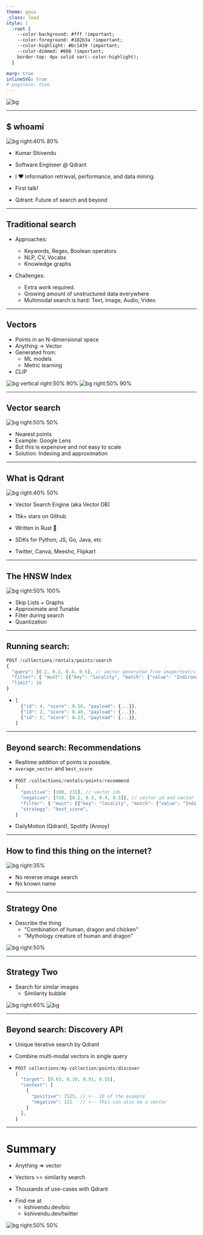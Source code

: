 ```yaml
---
theme: gaia
_class: lead
style: |
  :root {
    --color-background: #fff !important;
    --color-foreground: #182b3a !important;
    --color-highlight: #bc1439 !important;
    --color-dimmed: #888 !important;
    border-top: 4px solid var(--color-highlight);
  }

marp: true
inlineSVG: true
# paginate: true
---
```


<!-- ![bg](./imgs/cover-foss-united-jan-2024.png) -->
![bg](./imgs/intro-bg.png)


---

## $ whoami

![bg right:40% 80%](./imgs/shivendu.jpg)

* Kumar Shivendu

* Software Engineer @ Qdrant

* I ❤️ information retrieval, performance, and data mining.

* First talk!

* Qdrant: Future of search and beyond

<!-- ---

## Topics to cover

* Evolution of search
  * Traditional approaches and drawbacks
  * Vectors search and how it harnesses ML models

* Qdrant
  * Building HNSW index and vector search
  * Beyond similarity search:
    * Recommendations
    * Discovery
  * Sparse vectors -->

---

## Traditional search

* Approaches:
  * Keywords, Regex, Boolean operators
  * NLP, CV, Vocabs
  * Knowledge graphs

* Challenges:
  * Extra work required.
  * Growing amount of unstructured data everywhere
  * Multimodal search is hard: Text, Image, Audio, Video

---

## Vectors

* Points in an N-dimensional space
* Anything -> Vector
* Generated from:
  * ML models
  * Metric learning
* CLIP

<!-- Replace search space image -->
![bg vertical right:50% 90%](./imgs/search-space.png)
![bg right:50% 90%](./imgs/clip-model.png)


---

## Vector search


![bg right:50% 50%](./imgs/lens-reverse-image.png)

* Nearest points
* Example: Google Lens
* But this is expensive and not easy to scale
* Solution: Indexing and approximation

<!-- Image showing vector search -->

<!-- FIX this image. The arrows are broken -->


---

## What is **Qdrant**

![bg right:40% 50%](./imgs/logo.png)

* Vector Search Engine (aka Vector DB)

* 15k+ stars on Github

* Written in Rust 🦀

* SDKs for Python, JS, Go, Java, etc

* Twitter, Canva, Meesho, Flipkart

---

## The HNSW Index

![bg right:50% 100%](./imgs/hnsw-layers.png)

* Skip Lists + Graphs
* Approximate and Tunable
* Filter during search
* Quantization

---

## Running search:

```js
POST /collections/rentals/points/search
{
  "query": [0.2, 0.3, 0.4, 0.5], // vector generated from image/text/video
  "filter": { "must": [{"key": "locality", "match": {"value": "Indiranagar"}}] },
  "limit": 10
}
```

* ```js
  [
    {"id": 4, "score": 0.56, "payload": {...}},
    {"id": 2, "score": 0.40, "payload": {...}},
    {"id": 5, "score": 0.23, "payload": {...}},
  ]
  ```

---

## Beyond search: Recommendations

* Realtime addition of points is possible.
* `average_vector` and `best_score`
* ```js
  POST /collections/rentals/points/recommend
  {
    "positive": [100, 231], // vector ids
    "negative": [718, [0.2, 0.3, 0.4, 0.5]], // vector id and vector
    "filter": { "must": [{"key": "locality", "match": {"value": "Indiranagar"}}] },
    "strategy": "best_score",
  }
  ```
* DailyMotion (Qdrant), Spotify (Annoy)

---
## How to find this thing on the internet?

![bg right:35%](./imgs/anti-pattern-3.jpg)

* No reverse image search
* No known name

---
## Strategy One

* Describe the thing
  * "Combination of human, dragon and chicken"
  * "Mythology creature of human and dragon"

![bg right:50%](./imgs/dragon-search.png)

---
## Strategy Two

* Search for similar images
  * Similarity bubble

![bg right:60%](./imgs/reverse-image-search-1.png)
![bg](./imgs/reverse-image-search-2.png)

---

## Beyond search: Discovery API

* Unique iterative search by Qdrant
* Combine multi-modal vectors in single query

* ```js
  POST collections/my-collection/points/discover
  {
    "target": [0.63, 0.10, 0.91, 0.55],
    "context": [
      {
        "positive": 7125, // <-- ID of the example
        "negative": 122   // <-- This can also be a vector
      }
    ],
  }
  ```

---
<!-- ---

## How discovery uses that?

##### Remember Metric Learning?


![bg 80%](./imgs/triplet-loss.png)

---
-->


<!-- ![bg 95%](./imgs/discovery-context.png)

![bg 90%](./imgs/context-pairs.png)

![bg 90%](./imgs/context-with-target.png)

--- -->

<!--
## How multi-modal embeddings look like?


![bg 90%](./imgs/cross-modal-space.png)



---

![bg](./imgs/clip-discovery.png)


---


![bg](./imgs/complex-context-search.png)

--- -->

<!-- ## Sparse vectors

* VS text search
* BM25 & TF-IDF
* Transformer's attention weights
* SPLADE

![bg right:60% 90%](./imgs/sparse-vectors.png)

--- -->

# Summary

* Anything => vector

* Vectors >> similarity search

* Thousands of use-cases with Qdrant

<!-- * Navigating search (read vector) space is powerful! -->

* Find me at
  * kshivendu.dev/bio
  * kshivendu.dev/twitter

![bg right:50% 50%](./imgs/linkedin-qr.png)

<!-- * Thank you! -->

